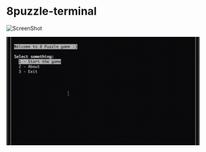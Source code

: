# 8puzzle-terminal


![ScreenShot](https://raw.githubusercontent.com/shkolovy/8puzzle-terminal/master/8pussle-terminal.png)

![ScreenShot](https://raw.githubusercontent.com/shkolovy/8puzzle-terminal/master/demo.gif)